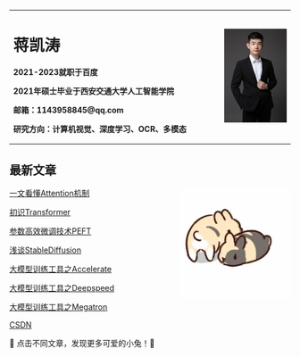 
<table border="0">
  <tr>
    <td width="75%">
      <h1>蒋凯涛</h1>
      <p><b>2021-2023就职于百度</b></p>
      <p><b>2021年硕士毕业于西安交通大学人工智能学院</b></p>
      <p><b>邮箱：1143958845@qq.com</b></p>
      <p><b>研究方向：计算机视觉、深度学习、OCR、多模态</b></p>
    </td>
    <td width="25%">
      <img src="imgs/微信图片_20240817204501.jpg" width="100%">
    </td>
  </tr>
</table>


## 最新文章
 
<img  src="imgs/aggr2-avbdn.gif"  width="200"  align="right"  />

[一文看懂Attention机制](blogs/llm/transformers/attention.md)

[初识Transformer](blogs/llm/transformers/transformer.md)

[参数高效微调技术PEFT](blogs/llm/peft/peft.md)

[浅谈StableDiffusion](blogs/llm/StableDiffusion/stable_diffusion.md)

[大模型训练工具之Accelerate](blogs/llm/accelerate/accelerate.md)

[大模型训练工具之Deepspeed](blogs/llm/deepspeed/deepspeed.md)

[大模型训练工具之Megatron](blogs/llm/megatron/megatron.md)

[CSDN](https://blog.csdn.net/andyjkt?type=blog)

:rabbit2:  点击不同文章，发现更多可爱的小兔！:rabbit2:
